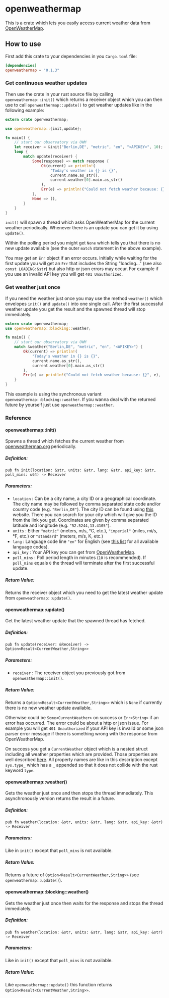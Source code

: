 # openweathermap

This is a crate which lets you easily access current weather data from [OpenWeatherMap](https://openweathermap.org/).

## How to use

First add this crate to your dependencies in you `Cargo.toml` file:

```toml
[dependencies]
openweathermap = "0.1.3"
```
### Get continuous weather updates

Then use the crate in your rust source file by calling `openweathermap::init()` which returns a receiver object which you can then use to call `openweathermap::update()` to get weather updates like in the following example:

```rust
extern crate openweathermap;

use openweathermap::{init,update};

fn main() {
    // start our observatory via OWM
    let receiver = &init("Berlin,DE", "metric", "en", "<APIKEY>", 10);
    loop {
        match update(receiver) {
            Some(response) => match response {
                Ok(current) => println!(
                    "Today's weather in {} is {}",
                    current.name.as_str(),
                    current.weather[0].main.as_str()
                ),
                Err(e) => println!("Could not fetch weather because: {}", e),
            },
            None => (),
        }
    }
}
```

`init()` will spawn a thread which asks OpenWeatherMap for the current weather periodically.
Whenever there is an update you can get it by using `update()`.

Within the polling period you might get `None` which tells you that there is no new update available (see the outer `match` statement in the above example).

You may get an `Err` object if an error occurs.
Initially while waiting for the first update you will get an `Err` that includes the String "loading..." (see also `const LOADING:&str`) but also http or json errors may occur.
For example if you use an invalid API key you will get `401 Unauthorized`.

### Get weather just once

If you need the weather just once you may use the method `weather()` which envelopes `init()` and `update()` into one single call.
After the first successful weather update you get the result and the spawned thread will stop immediately.

```rust
extern crate openweathermap;
use openweathermap::blocking::weather;

fn main() {
    // start our observatory via OWM
    match &weather("Berlin,DE", "metric", "en", "<APIKEY>") {
        Ok(current) => println!(
            "Today's weather in {} is {}",
            current.name.as_str(),
            current.weather[0].main.as_str()
        ),
        Err(e) => println!("Could not fetch weather because: {}", e),
    }
}

```

This example is using the synchronous variant `openweathermap::blocking::weather`.
If you wanna deal with the returned future by yourself just use `openweathermap::weather`.

### Reference

#### openweathermap::init()

Spawns a thread which fetches the current weather from [openweathermap.org](https://openweathermap.org) periodically.

##### Definition:

`pub fn init(location: &str, units: &str, lang: &str, api_key: &str, poll_mins: u64) -> Receiver`

##### Parameters:

-   `location` : Can be a city name, a city ID or a geographical coordinate. The city name may be followed by comma separated state code and/or country code (e.g. `"Berlin,DE"`). The city ID can be found using [this](https://openweathermap.org/find) website. There you can search for your city which will give you the ID from the link you get. Coordinates are given by comma separated latitude and longitude (e.g. `"52.5244,13.4105"`).
-   `units` : Either `"metric"` (meters, m/s, °C, etc.), `"imperial"` (miles, mi/s, °F, etc.) or `"standard"` (meters, m/s, K, etc.)
-   `lang` : Language code line `"en"` for English (see [this list](https://openweathermap.org/current#multi) for all available language codes).
-   `api_key` : Your API key you can get from [OpenWeatherMap](https://openweathermap.org/price).
-   `poll_mins` : Poll period length in minutes (`10` is recommended). If `poll_mins` equals `0` the thread will terminate after the first successful update.

##### Return Value:

Returns the receiver object which you need to get the latest weather update from `openweathermap::update()`.

#### openweathermap::update()

Get the latest weather update that the spawned thread has fetched.

##### Definition:

`pub fn update(receiver: &Receiver) -> Option<Result<CurrentWeather,String>>`

##### Parameters:

- `receiver` : The receiver object you previously got from `openweathermap::init()`.

##### Return Value:

Returns a `Option<Result<CurrentWeather,String>>` which is `None` if  currently there is no new weather update available.

Otherwise could be `Some<CurrentWeather>` on success or `Err<String>` if an error has occurred. The error could be about a http or json issue. For example you will get `401 Unauthorized` if your API key is invalid or some json parser error message if there is something wrong with the response from OpenWeatherMap.

On success you get a `CurrentWeather` object which is a nested struct including all weather properties which are provided. Those properties are well described [here](https://openweathermap.org/current#parameter).
All property names are like in this description except `sys.type_` which has a `_` appended so that it does not collide with the rust keyword `type`.

#### openweathermap::weather()

Gets the weather just once and then stops the thread immediately.
This asynchronously version returns the result in a future.

##### Definition:

`pub fn weather(location: &str, units: &str, lang: &str, api_key: &str) -> Receiver`

##### Parameters:

Like in `init()` except that `poll_mins` is not available.

##### Return Value:

Returns a future of `Option<Result<CurrentWeather,String>>` (see `openweathermap::update()`).

#### openweathermap::blocking::weather()

Gets the weather just once then waits for the response and stops the thread immediately.

##### Definition:

`pub fn weather(location: &str, units: &str, lang: &str, api_key: &str) -> Receiver`

##### Parameters:

Like in `init()` except that `poll_mins` is not available.

##### Return Value:

Like `openweathermap::update()` this function returns `Option<Result<CurrentWeather,String>>`.
